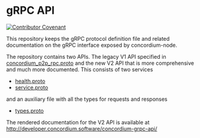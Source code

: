 # gRPC API

[![Contributor Covenant](https://img.shields.io/badge/Contributor%20Covenant-2.0-4baaaa.svg)](https://github.com/Concordium/.github/blob/main/.github/CODE_OF_CONDUCT.md)

This repository keeps the gRPC protocol definition file and related
documentation on the gRPC interface exposed by concordium-node.

The repository contains two APIs. The legacy V1 API specified in
[concordium_p2p_rpc.proto](./concordium_p2p_rpc.proto) and the new V2 API that
is more comprehensive and much more documented. This consists of two services

- [health.proto](./v2/concordium/health.proto)
- [service.proto](./v2/concordium/service.proto)

and an auxiliary file with all the types for requests and responses

- [types.proto](./v2/concordium/types.proto)

The rendered documentation for the V2 API is available at
http://developer.concordium.software/concordium-grpc-api/
